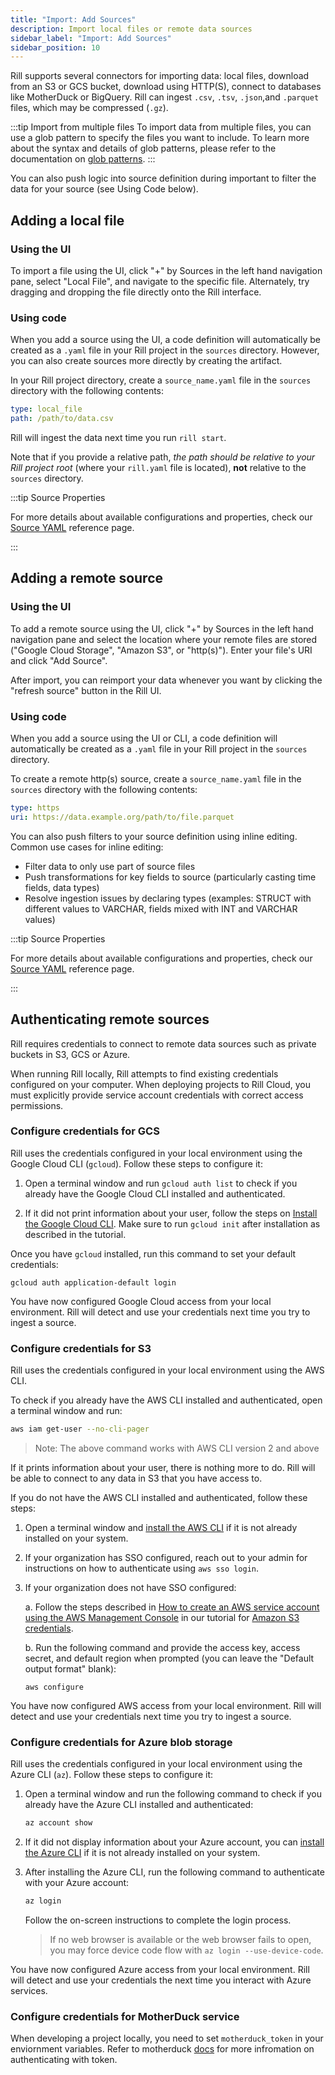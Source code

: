 ```yaml
---
title: "Import: Add Sources"
description: Import local files or remote data sources
sidebar_label: "Import: Add Sources"
sidebar_position: 10
---
```


<!-- WARNING: There are links to this page in source code. If you move it, find and replace the links and consider adding a redirect in docusaurus.config.js. -->

Rill supports several connectors for importing data: local files, download from an S3 or GCS bucket, download using HTTP(S), connect to databases like MotherDuck or BigQuery. Rill can ingest `.csv`, `.tsv`, `.json`,and `.parquet` files, which may be compressed (`.gz`). 

:::tip Import from multiple files
To import data from multiple files, you can use a glob pattern to specify the files you want to include. To learn more about the syntax and details of glob patterns, please refer to the documentation on [glob patterns](/reference/glob-patterns).
:::

You can also push logic into source definition during important to filter the data for your source (see Using Code below).

## Adding a local file

### Using the UI

To import a file using the UI, click "+" by Sources in the left hand navigation pane, select "Local File", and navigate to the specific file. Alternately, try dragging and dropping the file directly onto the Rill interface.

### Using code
When you add a source using the UI, a code definition will automatically be created as a `.yaml` file in your Rill project in the `sources` directory. However, you can also create sources more directly by creating the artifact.

In your Rill project directory, create a `source_name.yaml` file in the `sources` directory with the following contents:

```yaml
type: local_file
path: /path/to/data.csv
```

Rill will ingest the data next time you run `rill start`.

Note that if you provide a relative path, _the path should be relative to your Rill project root_ (where your `rill.yaml` file is located), **not** relative to the `sources` directory.

:::tip Source Properties

For more details about available configurations and properties, check our [Source YAML](../reference/project-files/sources) reference page.

:::

## Adding a remote source

### Using the UI
To add a remote source using the UI, click "+" by Sources in the left hand navigation pane and select the location where your remote files are stored ("Google Cloud Storage", "Amazon S3", or "http(s)"). Enter your file's URI and click "Add Source".

After import, you can reimport your data whenever you want by clicking the "refresh source" button in the Rill UI.

### Using code
When you add a source using the UI or CLI, a code definition will automatically be created as a `.yaml` file in your Rill project in the `sources` directory.

To create a remote http(s) source, create a `source_name.yaml` file in the `sources` directory with the following contents:

```yaml
type: https
uri: https://data.example.org/path/to/file.parquet
```
You can also push filters to your source definition using inline editing. Common use cases for inline editing:

- Filter data to only use part of source files
- Push transformations for key fields to source (particularly casting time fields, data types)
- Resolve ingestion issues by declaring types (examples: STRUCT with different values to VARCHAR, fields mixed with INT and VARCHAR values)

:::tip Source Properties

For more details about available configurations and properties, check our [Source YAML](../reference/project-files/sources) reference page.

:::

## Authenticating remote sources

Rill requires credentials to connect to remote data sources such as private buckets in S3, GCS or Azure.

When running Rill locally, Rill attempts to find existing credentials configured on your computer. When deploying projects to Rill Cloud, you must explicitly provide service account credentials with correct access permissions.

### Configure credentials for GCS

<!-- WARNING: There are links to this heading in source code. If you change it, find and replace the links. -->

Rill uses the credentials configured in your local environment using the Google Cloud CLI (`gcloud`). Follow these steps to configure it:

1. Open a terminal window and run `gcloud auth list` to check if you already have the Google Cloud CLI installed and authenticated. 

2. If it did not print information about your user, follow the steps on [Install the Google Cloud CLI](https://cloud.google.com/sdk/docs/install-sdk). Make sure to run `gcloud init` after installation as described in the tutorial.

Once you have `gcloud` installed, run this command to set your default credentials:

```
gcloud auth application-default login
```

You have now configured Google Cloud access from your local environment. Rill will detect and use your credentials next time you try to ingest a source.

### Configure credentials for S3

<!-- WARNING: There are links to this heading in source code. If you change it, find and replace the links. -->

Rill uses the credentials configured in your local environment using the AWS CLI. 

To check if you already have the AWS CLI installed and authenticated, open a terminal window and run:
```bash
aws iam get-user --no-cli-pager
```
> Note: The above command works with AWS CLI version 2 and above

If it prints information about your user, there is nothing more to do. Rill will be able to connect to any data in S3 that you have access to.

If you do not have the AWS CLI installed and authenticated, follow these steps:

1. Open a terminal window and [install the AWS CLI](https://docs.aws.amazon.com/cli/latest/userguide/getting-started-install.html) if it is not already installed on your system.

2. If your organization has SSO configured, reach out to your admin for instructions on how to authenticate using `aws sso login`.

3. If your organization does not have SSO configured:

    a. Follow the steps described in [How to create an AWS service account using the AWS Management Console](../deploy/credentials/s3.md#how-to-create-an-aws-service-account-using-the-aws-management-console) in our tutorial for [Amazon S3 credentials](../deploy/credentials/s3.md).

    b. Run the following command and provide the access key, access secret, and default region when prompted (you can leave the "Default output format" blank):
    ```
    aws configure
    ```

You have now configured AWS access from your local environment. Rill will detect and use your credentials next time you try to ingest a source.

### Configure credentials for Azure blob storage

<!-- WARNING: There are links to this heading in source code. If you change it, find and replace the links. -->

Rill uses the credentials configured in your local environment using the Azure CLI (`az`). Follow these steps to configure it:

1. Open a terminal window and run the following command to check if you already have the Azure CLI installed and authenticated:

    ```bash
    az account show
    ```

2. If it did not display information about your Azure account, you can [install the Azure CLI](https://learn.microsoft.com/en-us/cli/azure/install-azure-cli) if it is not already installed on your system.

3. After installing the Azure CLI, run the following command to authenticate with your Azure account:

    ```bash
    az login
    ```

    Follow the on-screen instructions to complete the login process.

    > If no web browser is available or the web browser fails to open, you may force device code flow with `az login --use-device-code`.

You have now configured Azure access from your local environment. Rill will detect and use your credentials the next time you interact with Azure services.

### Configure credentials for MotherDuck service

When developing a project locally, you need to set `motherduck_token` in your enviornment variables. Refer to motherduck [docs](https://motherduck.com/docs/authenticating-to-motherduck#saving-the-service-token-as-an-environment-variable) for more infromation on authenticating with token.
